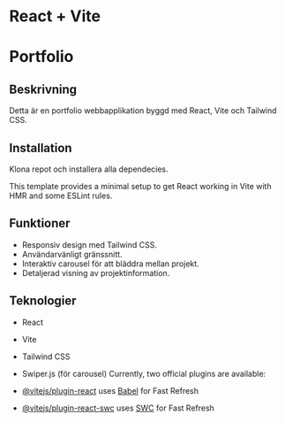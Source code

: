 # React + Vite
# Portfolio 
## Beskrivning
Detta är en portfolio webbapplikation byggd med React, Vite och Tailwind CSS.

## Installation
Klona repot och installera alla dependecies.

This template provides a minimal setup to get React working in Vite with HMR and some ESLint rules.

## Funktioner
- Responsiv design med Tailwind CSS.
- Användarvänligt gränssnitt.
- Interaktiv carousel för att bläddra mellan projekt.
- Detaljerad visning av projektinformation.

## Teknologier
- React
- Vite
- Tailwind CSS
- Swiper.js (för carousel)
Currently, two official plugins are available:

- [@vitejs/plugin-react](https://github.com/vitejs/vite-plugin-react/blob/main/packages/plugin-react/README.md) uses [Babel](https://babeljs.io/) for Fast Refresh
- [@vitejs/plugin-react-swc](https://github.com/vitejs/vite-plugin-react-swc) uses [SWC](https://swc.rs/) for Fast Refresh

